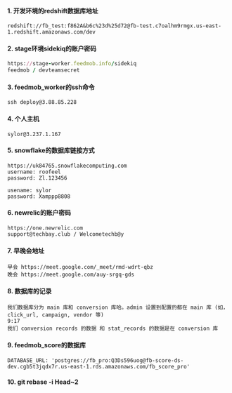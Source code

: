 #### 1. 开发环境的redshift数据库地址
```
redshift://fb_test:f862A&b6c%23d%25d72@fb-test.c7oalhm9rmgx.us-east-1.redshift.amazonaws.com/dev
```

#### 2. stage环境sidekiq的账户密码

```ruby
https://stage-worker.feedmob.info/sidekiq
feedmob / devteamsecret
```

#### 3. feedmob_worker的ssh命令

```
ssh deploy@3.88.85.228
```

#### 4. 个人主机

```
sylor@3.237.1.167
```

#### 5. snowflake的数据库链接方式

```
https://uk84765.snowflakecomputing.com
username: roofeel
password: Zl.123456

usename: sylor
password: Xamppp8808
```

#### 6. newrelic的账户密码

```
https://one.newrelic.com
support@techbay.club / Welcometechb@y
```

#### 7. 早晚会地址
```
早会 https://meet.google.com/_meet/rmd-wdrt-qbz
晚会 https://meet.google.com/auy-srgq-gds

```

#### 8. 数据库的记录

```
我们数据库分为 main 库和 conversion 库哈。admin 设置到配置的都在 main 库 (如， click_url, campaign, vendor 等)
9:17
我们 conversion records 的数据 和 stat_records 的数据是在 conversion 库
```

#### 9. feedmob_score的数据库

```
DATABASE_URL: 'postgres://fb_pro:Q3Ds596uog@fb-score-ds-dev.cgb5t3jqdx7r.us-east-1.rds.amazonaws.com/fb_score_pro'
```

#### 10. git rebase -i Head~2